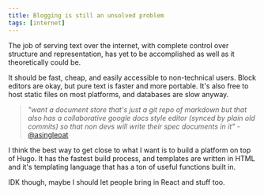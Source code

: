 ```yaml
---
title: Blogging is still an unsolved problem
tags: [internet]
---
```


The job of serving text over the internet, with complete control over structure and representation, has yet to be accomplished as well as it theoretically could be. 

It should be fast, cheap, and easily accessible to non-technical users. Block editors are okay, but pure text is faster and more portable. It's also free to host static files on most platforms, and databases are slow anyway. 


> *"want a document store that's just a git repo of markdown but that also has a collaborative google docs style editor (synced by plain old commits) so that non devs will write their spec documents in it"* - [@asingleoat](https://twitter.com/asingleoat/status/1686838180887265280)

I think the best way to get close to what I want is to build a platform on top of Hugo. It has the fastest build process, and templates are written in HTML and it's templating language that has a ton of useful functions built in. 

IDK though, maybe I should let people bring in React and stuff too. 